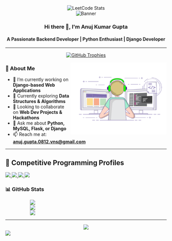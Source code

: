 <div align="center">
  <img src="https://leetcard.jacoblin.cool/Anujgupta0333?theme=light&font=Karma" alt="LeetCode Stats" />
</div>



<div align="center">
  <img src="https://github.com/Anuj0333/Anuj0333/blob/master/Linkedin%20Background.png" alt="Banner" />
</div>

<h3 align="center">Hi there 👋, I'm Anuj Kumar Gupta</h3>

<h4 align="center">A Passionate Backend Developer | Python Enthusiast | Django Developer</h4>

---

<p align="center">
  <a href="https://github.com/ryo-ma/github-profile-trophy">
    <img src="https://github-profile-trophy.vercel.app/?username=Anuj0333&theme=onedark&row=2&column=3" alt="GitHub Trophies" />
  </a>
</p>

<img align="right" alt="Coding" width="300" src="https://raw.githubusercontent.com/devSouvik/devSouvik/master/gif3.gif" />

### 🚀 About Me

- 🔭 I’m currently working on **Django-based Web Applications**
- 🌱 Currently exploring **Data Structures & Algorithms**
- 👯 Looking to collaborate on **Web Dev Projects & Hackathons**
- 💬 Ask me about **Python, MySQL, Flask, or Django**
- 📫 Reach me at: **anuj.gupta.0812.vns@gmail.com**

---


## 🧠 Competitive Programming Profiles

<p align="left">
  <a href="https://leetcode.com/u/Anujgupta0333/" target="_blank">
    <img src="https://img.shields.io/badge/LeetCode-Anujgupta0333-orange?style=flat-square&logo=LeetCode&logoColor=white" />
  </a>
  
  <a href="https://auth.geeksforgeeks.org/user/anujgupta0333/practice" target="_blank">
    <img src="https://img.shields.io/badge/GeeksforGeeks-AnujGupta0333-1f8f2e?style=flat-square&logo=GeeksforGeeks&logoColor=white" />
  </a>
  
  <a href="https://codeforces.com/profile/anujgupta0333" target="_blank">
    <img src="https://img.shields.io/badge/Codeforces-anujgupta0333-1f3af?style=flat-square&logo=Codeforces&logoColor=white" />
  </a>
  
  <a href="https://www.hackerrank.com/anuj_gupta0812" target="_blank">
    <img src="https://img.shields.io/badge/HackerRank-anuj__gupta0812-2EC866?style=flat-square&logo=HackerRank&logoColor=white" />
  </a>
</p>

### 📊 GitHub Stats

<div align="center" style="display: flex; justify-content: center; flex-wrap: wrap;">
  <img src="https://github-readme-stats.vercel.app/api?username=Anuj0333&show_icons=true&theme=radical" width="350" />
  <img src="https://github-readme-streak-stats.herokuapp.com/?user=Anuj0333&theme=radical" width="350" />
  <img src="https://github-readme-stats.vercel.app/api/top-langs/?username=Anuj0333&layout=compact&theme=radical" width="350" />
</div>

---

<div align="center">
  <img src="https://api.visitorbadge.io/api/VisitorHit?user=Anuj0333&repo=Anuj0333&countColor=%237B1E7A" />
</div>

<img src="https://capsule-render.vercel.app/api?type=waving&color=gradient&height=100&section=footer"/>
